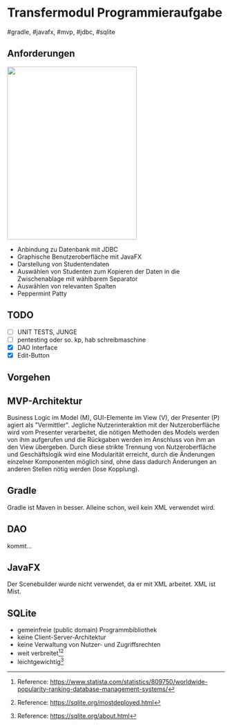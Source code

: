 # Transfermodul Programmieraufgabe
#gradle, #javafx, #mvp, #jdbc, #sqlite
## Anforderungen

<img src="https://github.com/steffanossa/tm/assets/94658723/dc33e8b4-7dbe-4861-9bb8-c1e292acef70.png" width="300" height="400">


- Anbindung zu Datenbank mit JDBC
- Graphische Benutzeroberfläche mit JavaFX
- Darstellung von Studentendaten
- Auswählen von Studenten zum Kopieren der Daten in die Zwischenablage mit wählbarem Separator
- Auswählen von relevanten Spalten
- Peppermint Patty

## TODO
- [ ] UNIT TESTS, JUNGE
- [ ] pentesting oder so. kp, hab schreibmaschine
- [x] DAO Interface
- [x] Edit-Button

## Vorgehen
## MVP-Architektur

Business Logic im Model (M), GUI-Elemente im View (V), der Presenter (P) agiert als "Vermittler". Jegliche Nutzerinteraktion mit der Nutzeroberfläche wird vom Presenter verarbeitet, die nötigen Methoden des Models werden von ihm aufgerufen und die Rückgaben werden im Anschluss von ihm an den View übergeben. Durch diese strikte Trennung von Nutzeroberfläche und Geschäftslogik wird eine Modularität erreicht, durch die Änderungen einzelner Komponenten möglich sind, ohne dass dadurch Änderungen an anderen Stellen nötig werden (lose Kopplung).

## Gradle

Gradle ist Maven in besser. Alleine schon, weil kein XML verwendet wird.

## DAO

kommt...

## JavaFX

Der Scenebuilder wurde nicht verwendet, da er mit XML arbeitet. XML ist Mist.

## SQLite

- gemeinfreie (public domain) Programmbibliothek
- keine Client-Server-Architektur
- keine Verwaltung von Nutzer- und Zugriffsrechten
- weit verbreitet[^2][^3]
- leichtgewichtig[^4]


[^2]: Reference: https://www.statista.com/statistics/809750/worldwide-popularity-ranking-database-management-systems/

[^3]: Reference: https://sqlite.org/mostdeployed.html

[^4]: Reference: https://sqlite.org/about.html